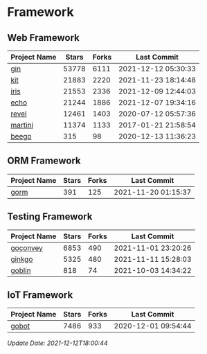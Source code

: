 # Framework

## Web Framework
| Project Name | Stars | Forks | Last Commit |
| ------------ | ----- | ----- | ----------- |
| [gin](https://github.com/gin-gonic/gin) | 53778 | 6111 | 2021-12-12 05:30:33 |
| [kit](https://github.com/go-kit/kit) | 21883 | 2220 | 2021-11-23 18:14:48 |
| [iris](https://github.com/kataras/iris) | 21553 | 2336 | 2021-12-09 12:44:03 |
| [echo](https://github.com/labstack/echo) | 21244 | 1886 | 2021-12-07 19:34:16 |
| [revel](https://github.com/revel/revel) | 12461 | 1403 | 2020-07-12 05:57:36 |
| [martini](https://github.com/go-martini/martini) | 11374 | 1133 | 2017-01-21 21:58:54 |
| [beego](https://github.com/astaxie/beego) | 315 | 98 | 2020-12-13 11:36:23 |

## ORM Framework
| Project Name | Stars | Forks | Last Commit |
| ------------ | ----- | ----- | ----------- |
| [gorm](https://github.com/jinzhu/gorm) | 391 | 125 | 2021-11-20 01:15:37 |

## Testing Framework
| Project Name | Stars | Forks | Last Commit |
| ------------ | ----- | ----- | ----------- |
| [goconvey](https://github.com/smartystreets/goconvey) | 6853 | 490 | 2021-11-01 23:20:26 |
| [ginkgo](https://github.com/onsi/ginkgo) | 5325 | 480 | 2021-11-11 15:28:03 |
| [goblin](https://github.com/franela/goblin) | 818 | 74 | 2021-10-03 14:34:22 |

## IoT Framework
| Project Name | Stars | Forks | Last Commit |
| ------------ | ----- | ----- | ----------- |
| [gobot](https://github.com/hybridgroup/gobot) | 7486 | 933 | 2020-12-01 09:54:44 |

*Update Date: 2021-12-12T18:00:44*